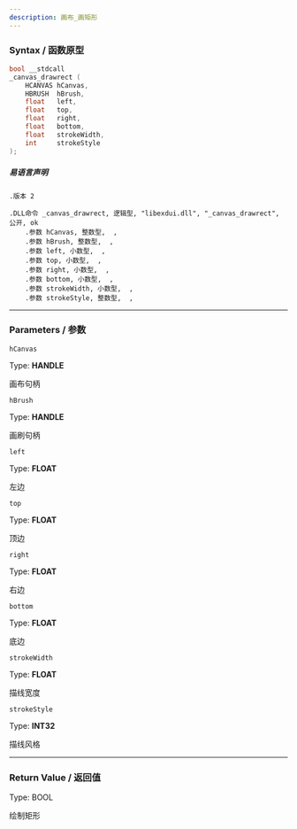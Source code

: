 ```yaml
---
description: 画布_画矩形
---
```


### Syntax / 函数原型

```C++
bool __stdcall 
_canvas_drawrect (
    HCANVAS hCanvas,
    HBRUSH  hBrush,
    float   left,
    float   top,
    float   right,
    float   bottom,
    float   strokeWidth,
    int     strokeStyle
);
```

##### 易语言声明

```Elang
.版本 2

.DLL命令 _canvas_drawrect, 逻辑型, "libexdui.dll", "_canvas_drawrect", 公开, ok
    .参数 hCanvas, 整数型,  , 
    .参数 hBrush, 整数型,  , 
    .参数 left, 小数型,  , 
    .参数 top, 小数型,  , 
    .参数 right, 小数型,  , 
    .参数 bottom, 小数型,  , 
    .参数 strokeWidth, 小数型,  , 
    .参数 strokeStyle, 整数型,  , 
```

---

### Parameters / 参数

`hCanvas`

Type: **HANDLE**

画布句柄

`hBrush`

Type: **HANDLE**

画刷句柄

`left`

Type: **FLOAT**

左边

`top`

Type: **FLOAT**

顶边

`right`

Type: **FLOAT**

右边

`bottom`

Type: **FLOAT**

底边

`strokeWidth`

Type: **FLOAT**

描线宽度

`strokeStyle`

Type: **INT32**

描线风格

---

### Return Value / 返回值

Type: BOOL

绘制矩形